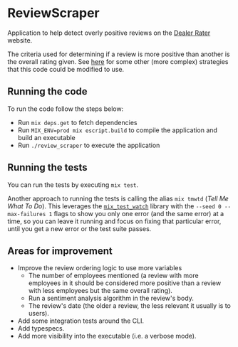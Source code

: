 # ReviewScraper

Application to help detect overly positive reviews on the [Dealer Rater](https://www.dealerrater.com) website.

The criteria used for determining if a review is more positive than another is the overall rating given. See [here](#areas-for-improvement) for some other (more complex) strategies that this code could be modified to use.

## Running the code

To run the code follow the steps below:

- Run `mix deps.get` to fetch dependencies
- Run `MIX_ENV=prod mix escript.build` to compile the application and build an executable
- Run `./review_scraper` to execute the application

## Running the tests

You can run the tests by executing `mix test`.

Another approach to running the tests is calling the alias `mix tmwtd` (*Tell Me What To Do*). This leverages the [`mix_test_watch`](https://github.com/lpil/mix-test.watch) library with the `--seed 0 --max-failures 1` flags to show you only one error (and the same error) at a time, so you can leave it running and focus on fixing that particular error, until you get a new error or the test suite passes. 

## Areas for improvement

- Improve the review ordering logic to use more variables
  - The number of employees mentioned (a review with more employees in it should be considered more positive than a review with less employees but the same overall rating).
  - Run a sentiment analysis algorithm in the review's body.
  - The review's date (the older a review, the less relevant it usually is to users).
- Add some integration tests around the CLI.
- Add typespecs.
- Add more visibility into the executable (i.e. a verbose mode).

